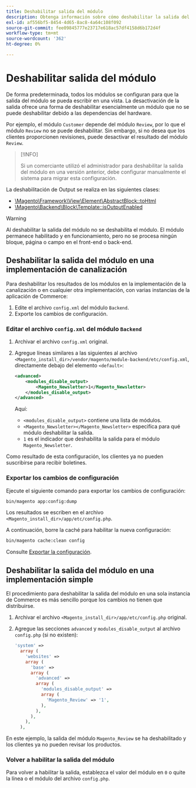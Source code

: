 ```yaml
---
title: Deshabilitar salida del módulo
description: Obtenga información sobre cómo deshabilitar la salida del módulo.
exl-id: af556bf5-8454-4d65-8ac8-4a64c108f092
source-git-commit: fee09845777e23717e618ac57df4158d6b172d4f
workflow-type: tm+mt
source-wordcount: '362'
ht-degree: 0%

---
```


# Deshabilitar salida del módulo

De forma predeterminada, todos los módulos se configuran para que la salida del módulo se pueda escribir en una vista. La desactivación de la salida ofrece una forma de deshabilitar esencialmente un módulo que no se puede deshabilitar debido a las dependencias del hardware.

Por ejemplo, el módulo `Customer` depende del módulo `Review`, por lo que el módulo `Review` no se puede deshabilitar. Sin embargo, si no desea que los clientes proporcionen revisiones, puede desactivar el resultado del módulo `Review`.

>[!INFO]
>
>Si un comerciante utilizó el administrador para deshabilitar la salida del módulo en una versión anterior, debe configurar manualmente el sistema para migrar esta configuración.

La deshabilitación de Output se realiza en las siguientes clases:

- [\Magento\Framework\View\Element\AbstractBlock::toHtml](https://github.com/magento/magento2/blob/36097739bbb0b8939ad9a2a0dadee64318153dca/lib/internal/Magento/Framework/View/Element/AbstractBlock.php#L651)
- [\Magento\Backend\Block\Template::isOutputEnabled](https://github.com/magento/magento2/blob/0c786907ffe03d0e2990612eec16ee58b00379c5/app/code/Magento/Backend/Block/Template.php#L96)

>[!WARNING]
>
>Al deshabilitar la salida del módulo no se deshabilita el módulo. El módulo permanece habilitado y en funcionamiento, pero no se procesa ningún bloque, página o campo en el front-end o back-end.

## Deshabilitar la salida del módulo en una implementación de canalización

Para deshabilitar los resultados de los módulos en la implementación de la canalización o en cualquier otra implementación, con varias instancias de la aplicación de Commerce:

1. Edite el archivo `config.xml` del módulo `Backend`.
1. Exporte los cambios de configuración.

### Editar el archivo `config.xml` del módulo `Backend`

1. Archivar el archivo `config.xml` original.
1. Agregue líneas similares a las siguientes al archivo `<Magento_install_dir>/vendor/magento/module-backend/etc/config.xml`, directamente debajo del elemento `<default>`:

   ```xml
   <advanced>
       <modules_disable_output>
           <Magento_Newsletter>1</Magento_Newsletter>
       </modules_disable_output>
   </advanced>
   ```

   Aquí:

   - `<modules_disable_output>` contiene una lista de módulos.
   - `<Magento_Newsletter></Magento_Newsletter>` especifica para qué módulo deshabilitar la salida.
   - `1` es el indicador que deshabilita la salida para el módulo `Magento_Newsletter`.

Como resultado de esta configuración, los clientes ya no pueden suscribirse para recibir boletines.

### Exportar los cambios de configuración

Ejecute el siguiente comando para exportar los cambios de configuración:

```bash
bin/magento app:config:dump
```

Los resultados se escriben en el archivo `<Magento_install_dir>/app/etc/config.php`.

A continuación, borre la caché para habilitar la nueva configuración:

```bash
bin/magento cache:clean config
```

Consulte [Exportar la configuración](../cli/export-configuration.md).

## Deshabilitar la salida del módulo en una implementación simple

El procedimiento para deshabilitar la salida del módulo en una sola instancia de Commerce es más sencillo porque los cambios no tienen que distribuirse.

1. Archivar el archivo `<Magento_install_dir>/app/etc/config.php` original.
1. Agregue las secciones `advanced` y `modules_disable_output` al archivo `config.php` (si no existen):

   ```php
   'system' =>
     array (
       'websites' =>
       array (
         'base' =>
         array (
           'advanced' =>
           array (
             'modules_disable_output' =>
             array (
               'Magento_Review' => '1',
             ),
           ),
         ),
       ),
     ),
   ```

En este ejemplo, la salida del módulo `Magento_Review` se ha deshabilitado y los clientes ya no pueden revisar los productos.

### Volver a habilitar la salida del módulo

Para volver a habilitar la salida, establezca el valor del módulo en `0` o quite la línea o el módulo del archivo `config.php`.
